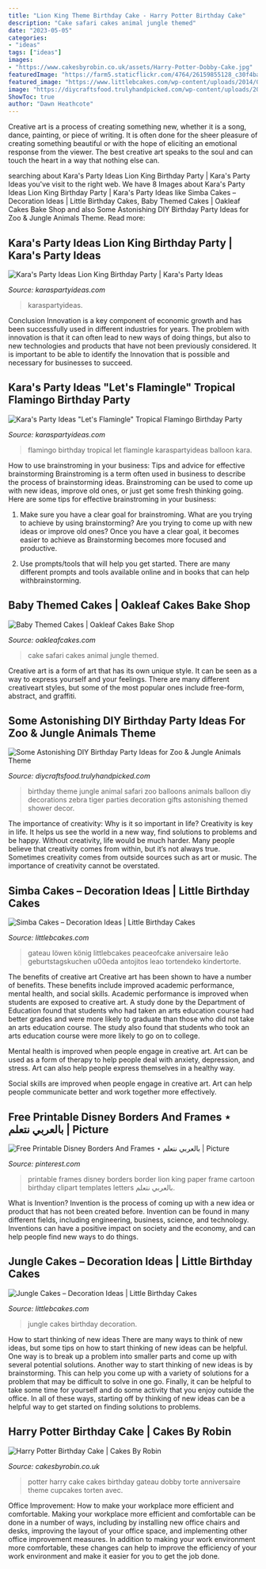 ```yaml
---
title: "Lion King Theme Birthday Cake - Harry Potter Birthday Cake"
description: "Cake safari cakes animal jungle themed"
date: "2023-05-05"
categories:
- "ideas"
tags: ["ideas"]
images:
- "https://www.cakesbyrobin.co.uk/assets/Harry-Potter-Dobby-Cake.jpg"
featuredImage: "https://farm5.staticflickr.com/4764/26159855128_c30f4ba54f_b.jpg"
featured_image: "https://www.littlebcakes.com/wp-content/uploads/2014/02/Simba-Cake-768x1024.jpg"
image: "https://diycraftsfood.trulyhandpicked.com/wp-content/uploads/2016/06/Animal-birthday-party_as.jpg"
ShowToc: true
author: "Dawn Heathcote"
---
```



Creative art is a process of creating something new, whether it is a song, dance, painting, or piece of writing. It is often done for the sheer pleasure of creating something beautiful or with the hope of eliciting an emotional response from the viewer. The best creative art speaks to the soul and can touch the heart in a way that nothing else can.

	

		
searching about Kara&#039;s Party Ideas Lion King Birthday Party | Kara&#039;s Party Ideas you've visit to the right web. We have 8 Images about Kara&#039;s Party Ideas Lion King Birthday Party | Kara&#039;s Party Ideas like Simba Cakes – Decoration Ideas | Little Birthday Cakes, Baby Themed Cakes | Oakleaf Cakes Bake Shop and also Some Astonishing DIY Birthday Party Ideas for Zoo &amp; Jungle Animals Theme. Read more:
		
    
## Kara&#039;s Party Ideas Lion King Birthday Party | Kara&#039;s Party Ideas

<img loading=lazy src="https://karaspartyideas.com/wp-content/uploads/2018/04/Lion-King-Birthday-Party-via-Karas-Party-Ideas-KarasPartyIdeas.com10.jpeg" onerror="this.onerror=null;this.src='https://tse3.mm.bing.net/th?id=OIP.SnMXqsqqJEZNM60VP_hx7gHaLH&amp;pid=15.1';" alt="Kara&#039;s Party Ideas Lion King Birthday Party | Kara&#039;s Party Ideas">

_Source: karaspartyideas.com_

>karaspartyideas. 

	

Conclusion
Innovation is a key component of economic growth and has been successfully used in different industries for years. The problem with innovation is that it can often lead to new ways of doing things, but also to new technologies and products that have not been previously considered. It is important to be able to identify the Innovation that is possible and necessary for businesses to succeed.

    
## Kara&#039;s Party Ideas &quot;Let&#039;s Flamingle&quot; Tropical Flamingo Birthday Party

<img loading=lazy src="https://karaspartyideas.com/wp-content/uploads/2018/02/22Lets-Flamingle22-Tropical-Flamingo-Birthday-Party-via-Karas-Party-Ideas-KarasPartyIdeas.com19.jpg" onerror="this.onerror=null;this.src='https://tse2.mm.bing.net/th?id=OIP.FB6vooEyID5JWYhFLhU8XgHaLH&amp;pid=15.1';" alt="Kara&#039;s Party Ideas &quot;Let&#039;s Flamingle&quot; Tropical Flamingo Birthday Party">

_Source: karaspartyideas.com_

>flamingo birthday tropical let flamingle karaspartyideas balloon kara. 

	

How to use brainstroming in your business: Tips and advice for effective brainstorming
Brainstroming is a term often used in business to describe the process of brainstorming ideas. Brainstroming can be used to come up with new ideas, improve old ones, or just get some fresh thinking going. Here are some tips for effective brainstroming in your business: 
1. Make sure you have a clear goal for brainstroming. What are you trying to achieve by using brainstorming? Are you trying to come up with new ideas or improve old ones? Once you have a clear goal, it becomes easier to achieve as Brainstorming becomes more focused and productive. 

2. Use prompts/tools that will help you get started. There are many different prompts and tools available online and in books that can help withbrainstorming.

    
## Baby Themed Cakes | Oakleaf Cakes Bake Shop

<img loading=lazy src="https://farm5.staticflickr.com/4764/26159855128_c30f4ba54f_b.jpg" onerror="this.onerror=null;this.src='https://tse3.mm.bing.net/th?id=OIP.rc11nvwqhBDzDI31D7SAhQHaLG&amp;pid=15.1';" alt="Baby Themed Cakes | Oakleaf Cakes Bake Shop">

_Source: oakleafcakes.com_

>cake safari cakes animal jungle themed. 

	

Creative art is a form of art that has its own unique style. It can be seen as a way to express yourself and your feelings. There are many different creativeart styles, but some of the most popular ones include free-form, abstract, and graffiti.

    
## Some Astonishing DIY Birthday Party Ideas For Zoo &amp; Jungle Animals Theme

<img loading=lazy src="https://diycraftsfood.trulyhandpicked.com/wp-content/uploads/2016/06/Animal-birthday-party_as.jpg" onerror="this.onerror=null;this.src='https://tse2.mm.bing.net/th?id=OIP.83o7nacrJk7rH5246fQUTgHaJ3&amp;pid=15.1';" alt="Some Astonishing DIY Birthday Party Ideas for Zoo &amp; Jungle Animals Theme">

_Source: diycraftsfood.trulyhandpicked.com_

>birthday theme jungle animal safari zoo balloons animals balloon diy decorations zebra tiger parties decoration gifts astonishing themed shower decor. 

	

The importance of creativity: Why is it so important in life?
Creativity is key in life. It helps us see the world in a new way, find solutions to problems and be happy. Without creativity, life would be much harder. Many people believe that creativity comes from within, but it’s not always true. Sometimes creativity comes from outside sources such as art or music. The importance of creativity cannot be overstated.

    
## Simba Cakes – Decoration Ideas | Little Birthday Cakes

<img loading=lazy src="https://www.littlebcakes.com/wp-content/uploads/2014/02/Simba-Cake-768x1024.jpg" onerror="this.onerror=null;this.src='https://tse2.mm.bing.net/th?id=OIP.FF8AJhIMF0ZCIcTrEP5dogHaJ4&amp;pid=15.1';" alt="Simba Cakes – Decoration Ideas | Little Birthday Cakes">

_Source: littlebcakes.com_

>gateau löwen könig littlebcakes peaceofcake aniversaire leão geburtstagskuchen u00eda antojitos leao tortendeko kindertorte. 

	

The benefits of creative art
Creative art has been shown to have a number of benefits. These benefits include improved academic performance, mental health, and social skills.
Academic performance is improved when students are exposed to creative art. A study done by the Department of Education found that students who had taken an arts education course had better grades and were more likely to graduate than those who did not take an arts education course. The study also found that students who took an arts education course were more likely to go on to college.

Mental health is improved when people engage in creative art. Art can be used as a form of therapy to help people deal with anxiety, depression, and stress. Art can also help people express themselves in a healthy way.

Social skills are improved when people engage in creative art. Art can help people communicate better and work together more effectively.

    
## Free Printable Disney Borders And Frames ⋆ بالعربي نتعلم | Picture

<img loading=lazy src="https://i.pinimg.com/736x/f7/11/c3/f711c38ade5fbe13122d7c8976b5b374.jpg" onerror="this.onerror=null;this.src='https://tse2.mm.bing.net/th?id=OIP.mGQm_dwhrmutDhClst50bwHaJ4&amp;pid=15.1';" alt="Free Printable Disney Borders And Frames ⋆ بالعربي نتعلم | Picture">

_Source: pinterest.com_

>printable frames disney borders border lion king paper frame cartoon birthday clipart templates letters بالعربي نتعلم. 

	

What is Invention?
Invention is the process of coming up with a new idea or product that has not been created before. Invention can be found in many different fields, including engineering, business, science, and technology. Inventions can have a positive impact on society and the economy, and can help people find new ways to do things.

    
## Jungle Cakes – Decoration Ideas | Little Birthday Cakes

<img loading=lazy src="http://www.littlebcakes.com/wp-content/uploads/2014/01/Jungle-Birthday-Cakes.jpg" onerror="this.onerror=null;this.src='https://tse3.mm.bing.net/th?id=OIP.fg4Lqna3SZXRuRJgGUzAqAHaJ4&amp;pid=15.1';" alt="Jungle Cakes – Decoration Ideas | Little Birthday Cakes">

_Source: littlebcakes.com_

>jungle cakes birthday decoration. 

	

How to start thinking of new ideas
There are many ways to think of new ideas, but some tips on how to start thinking of new ideas can be helpful. One way is to break up a problem into smaller parts and come up with several potential solutions. Another way to start thinking of new ideas is by brainstorming. This can help you come up with a variety of solutions for a problem that may be difficult to solve in one go. Finally, it can be helpful to take some time for yourself and do some activity that you enjoy outside the office. In all of these ways, starting off by thinking of new ideas can be a helpful way to get started on finding solutions to problems.

    
## Harry Potter Birthday Cake | Cakes By Robin

<img loading=lazy src="https://www.cakesbyrobin.co.uk/assets/Harry-Potter-Dobby-Cake.jpg" onerror="this.onerror=null;this.src='https://tse4.mm.bing.net/th?id=OIP.rnjSe6P-6uk6xPeKmwgQmAHaI2&amp;pid=15.1';" alt="Harry Potter Birthday Cake | Cakes By Robin">

_Source: cakesbyrobin.co.uk_

>potter harry cake cakes birthday gateau dobby torte anniversaire theme cupcakes torten avec. 

	

Office Improvement: How to make your workplace more efficient and comfortable.
Making your workplace more efficient and comfortable can be done in a number of ways, including by installing new office chairs and desks, improving the layout of your office space, and implementing other office improvement measures. In addition to making your work environment more comfortable, these changes can help to improve the efficiency of your work environment and make it easier for you to get the job done.


